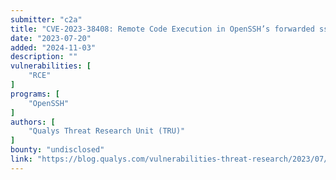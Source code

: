 ```yaml
---
submitter: "c2a"
title: "CVE-2023-38408: Remote Code Execution in OpenSSH’s forwarded ssh-agent"
date: "2023-07-20"
added: "2024-11-03"
description: ""
vulnerabilities: [
    "RCE"
]
programs: [
    "OpenSSH"
]
authors: [
    "Qualys Threat Research Unit (TRU)"
]
bounty: "undisclosed"
link: "https://blog.qualys.com/vulnerabilities-threat-research/2023/07/19/cve-2023-38408-remote-code-execution-in-opensshs-forwarded-ssh-agent"
---
```




